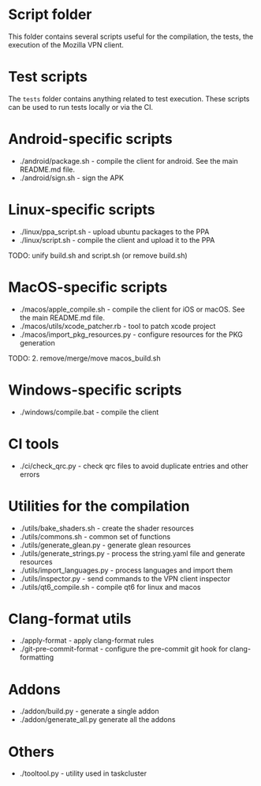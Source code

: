 # Script folder

This folder contains several scripts useful for the compilation, the tests, the
execution of the Mozilla VPN client.

# Test scripts

The `tests` folder contains anything related to test execution. These scripts
can be used to run tests locally or via the CI.

# Android-specific scripts

- ./android/package.sh - compile the client for android. See the main README.md file.
- ./android/sign.sh - sign the APK

# Linux-specific scripts

- ./linux/ppa_script.sh - upload ubuntu packages to the PPA
- ./linux/script.sh - compile the client and upload it to the PPA

TODO: unify build.sh and script.sh (or remove build.sh)

# MacOS-specific scripts

- ./macos/apple_compile.sh - compile the client for iOS or macOS. See the main README.md file.
- ./macos/utils/xcode_patcher.rb - tool to patch xcode project
- ./macos/import_pkg_resources.py - configure resources for the PKG generation

TODO:
2. remove/merge/move macos_build.sh

# Windows-specific scripts

- ./windows/compile.bat - compile the client

# CI tools

- ./ci/check_qrc.py - check qrc files to avoid duplicate entries and other errors

# Utilities for the compilation

- ./utils/bake_shaders.sh - create the shader resources
- ./utils/commons.sh - common set of functions
- ./utils/generate_glean.py - generate glean resources
- ./utils/generate_strings.py - process the string.yaml file and generate resources
- ./utils/import_languages.py - process languages and import them
- ./utils/inspector.py - send commands to the VPN client inspector
- ./utils/qt6_compile.sh - compile qt6 for linux and macos

# Clang-format utils

- ./apply-format - apply clang-format rules
- ./git-pre-commit-format - configure the pre-commit git hook for clang-formatting

# Addons

- ./addon/build.py - generate a single addon
- ./addon/generate_all.py generate all the addons

# Others

- ./tooltool.py - utility used in taskcluster
